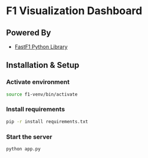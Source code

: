 # F1 Visualization Dashboard

## Powered By

- [FastF1 Python Library](https://docs.fastf1.dev/index.html)

## Installation & Setup

### Activate environment

```bash
source f1-venv/bin/activate
```

### Install requirements

```bash
pip -r install requirements.txt
```

### Start the server

```bash
python app.py
```
